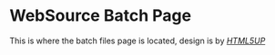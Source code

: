 # WebSource Batch Page
This is where the batch files page is located, design is by <i><a href="http://html5up.net">HTML5UP</a></i>
